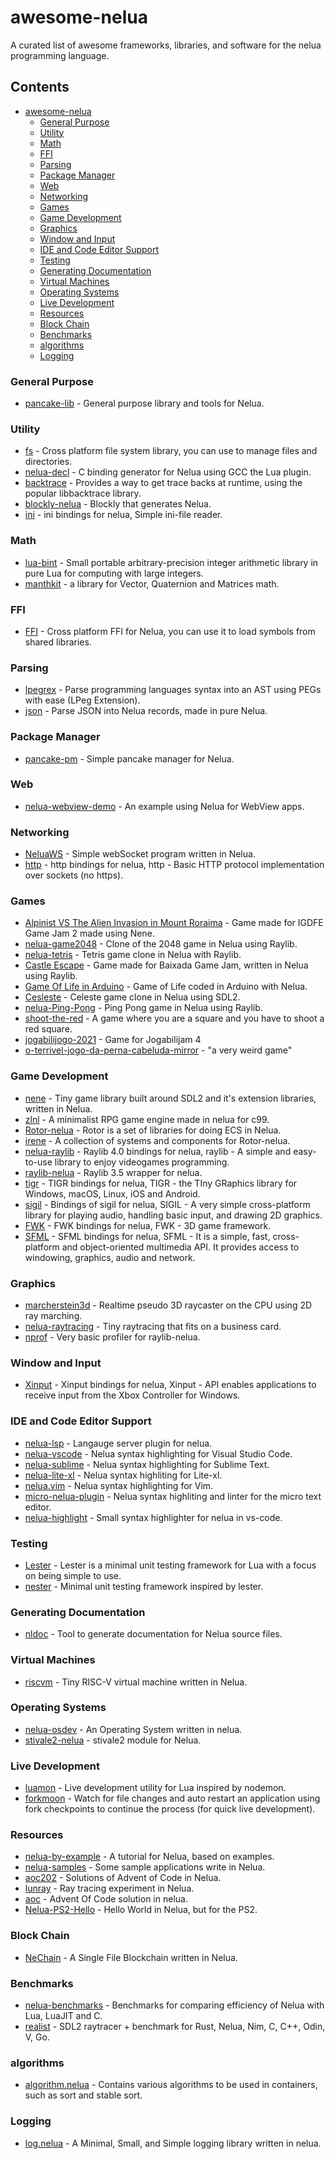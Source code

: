 # awesome-nelua
A curated list of awesome frameworks, libraries, and software for the nelua programming language.

## Contents
- [awesome-nelua](https://github.com/AKDev21/awesome-nelua)
    - [General Purpose](#general-purpose)
    - [Utility](#utility)
    - [Math](#math)
    - [FFI](#ffi)
    - [Parsing](#parsing)
    - [Package Manager](#package-manager)
    - [Web](#web)
    - [Networking](#networking)
    - [Games](#games)
    - [Game Development](#game-development)
    - [Graphics](#graphics)
    - [Window and Input](#window-and-Input)
    - [IDE and Code Editor Support](#ide-and-code-editor-support)
    - [Testing](#testing)
    - [Generating Documentation](#generating-documentation)
    - [Virtual Machines](#virtual-machines)
    - [Operating Systems](#operating-Systems)
    - [Live Development](#live-development)
    - [Resources](#resources)
    - [Block Chain](#block-chain)
    - [Benchmarks](#Benchmarks)
    - [algorithms](#algorithms)
    - [Logging](#logging)

### General Purpose
- [pancake-lib](https://github.com/linkpy/pancake-lib) - General purpose library and tools for Nelua.

### Utility
- [fs](https://github.com/edubart/nelua-batteries) - Cross platform file system library, you can use to manage files and directories.
- [nelua-decl](https://github.com/edubart/nelua-decl) - C binding generator for Nelua using GCC the Lua plugin.
- [backtrace](https://github.com/edubart/nelua-batteries) - Provides a way to get trace backs at runtime, using the popular libbacktrace library.
- [blockly-nelua](https://github.com/Rabios/blockly-nelua) - Blockly that generates Nelua.
- [ini](https://github.com/Rabios/nelua-fun/tree/main/ini) - ini bindings for nelua, Simple ini-file reader.

### Math
- [lua-bint](https://github.com/edubart/lua-bint) - Small portable arbitrary-precision integer arithmetic library in pure Lua for computing with large integers.
- [manthkit](https://github.com/Rabios/nelua-fun/tree/main/mathkit) - a library for Vector, Quaternion and Matrices math.

### FFI
- [FFI](https://github.com/edubart/nelua-batteries) - Cross platform FFI for Nelua, you can use it to load symbols from shared libraries.

### Parsing
- [lpegrex](https://github.com/edubart/lpegrex) - Parse programming languages syntax into an AST using PEGs with ease (LPeg Extension).
- [json](https://github.com/edubart/nelua-batteries) - Parse JSON into Nelua records, made in pure Nelua.

### Package Manager
- [pancake-pm](https://github.com/linkpy/pancake-pm) - Simple pancake manager for Nelua.

### Web
- [nelua-webview-demo](https://github.com/edubart/nelua-webview-demo) - An example using Nelua for WebView apps.

### Networking
- [NeluaWS](https://github.com/Elpersonn/NeluaWS/) - Simple webSocket program written in Nelua.
- [http](https://github.com/Rabios/nelua-fun/tree/main/http) - http bindings for nelua, http - Basic HTTP protocol implementation over sockets (no https).

### Games
- [Alpinist VS The Alien Invasion in Mount Roraima](https://github.com/Andre-LA/alpinist-vs-the-mount-roraima-alien-invasion) - Game made for IGDFE Game Jam 2 made using Nene.
- [nelua-game2048](https://github.com/edubart/nelua-game2048) - Clone of the 2048 game in Nelua using Raylib.
- [nelua-tetris](https://github.com/edubart/nelua-tetris) - Tetris game clone in Nelua with Raylib.
- [Castle Escape](https://github.com/Andre-LA/baixada-game-jam-game/) - Game made for Baixada Game Jam, written in Nelua using Raylib.
- [Game Of Life in Arduino](https://gist.github.com/edubart/4991c5dd51205288519419f7d438adcf) - Game of Life coded in Arduino with Nelua.
- [Cesleste](https://gist.github.com/edubart/a79bf78a249d1fff2b77728c260c7605) - Celeste game clone in Nelua using SDL2.
- [nelua-Ping-Pong](https://github.com/AKDev21/nelua-ping-pong) - Ping Pong game in Nelua using Raylib.
- [shoot-the-red](https://github.com/Elpersonn/shoot-the-red) - A game where you are a square and you have to shoot a red square.
- [jogabilijogo-2021](https://github.com/Andre-LA/jogabilijogo-2021) - Game for Jogabilijam 4
- [o-terrivel-jogo-da-perna-cabeluda-mirror](https://github.com/Andre-LA/o-terrivel-jogo-da-perna-cabeluda-mirror) - "a very weird game"

### Game Development
- [nene](https://github.com/Andre-LA/nene) - Tiny game library built around SDL2 and it's extension libraries, written in Nelua.
- [zlnl](https://github.com/darltrash/zlnl) - A minimalist RPG game engine made in nelua for c99.
- [Rotor-nelua](https://github.com/Andre-LA/Rotor-nelua-mirror) - Rotor is a set of libraries for doing ECS in Nelua.
- [irene](https://github.com/Andre-LA/irene) - A collection of systems and components for Rotor-nelua.
- [nelua-raylib](https://github.com/AKDev21/nelua-raylib) - Raylib 4.0 bindings for nelua, raylib - A simple and easy-to-use library to enjoy videogames programming.
- [raylib-nelua](https://github.com/Andre-LA/raylib-nelua) - Raylib 3.5 wrapper for nelua.
- [tigr](https://github.com/Rabios/nelua-fun/tree/main/tigr) - TIGR bindings for nelua, TIGR - the TIny GRaphics library for Windows, macOS, Linux, iOS and Android.
- [sigil](https://github.com/Rabios/nelua-fun/tree/main/sigil) - Bindings of sigil for nelua, SIGIL - A very simple cross-platform library for playing audio, handling basic input, and drawing 2D graphics.
- [FWK](https://github.com/Rabios/nelua-fun/tree/main/fwk) - FWK bindings for nelua, FWK - 3D game framework.
- [SFML](https://github.com/Rabios/nelua-fun/tree/main/csfml) - SFML bindings for nelua, SFML - It is a simple, fast, cross-platform and object-oriented multimedia API. It provides access to windowing, graphics, audio and network.

### Graphics
- [marcherstein3d](https://github.com/edubart/marcherstein3d) - Realtime pseudo 3D raycaster on the CPU using 2D ray marching.
- [nelua-raytracing](https://github.com/Andre-LA/nelua-raytracing-card-mirror) - Tiny raytracing that fits on a business card.
- [nprof](https://github.com/Andre-LA/nprof) - Very basic profiler for raylib-nelua.

### Window and Input
- [Xinput](https://github.com/Rabios/nelua-fun/tree/main/xinput) - Xinput bindings for nelua, Xinput - API enables applications to receive input from the Xbox Controller for Windows.

### IDE and Code Editor Support
- [nelua-lsp](https://github.com/codehz/nelua-lsp) - Langauge server plugin for nelua.
- [nelua-vscode](https://github.com/edubart/nelua-vscode) - Nelua syntax highlighting for Visual Studio Code.
- [nelua-sublime](https://github.com/edubart/nelua-sublime) - Nelua syntax highlighting for Sublime Text.
- [nelua-lite-xl](https://gist.github.com/Andre-LA/2f56f69bc7b3ac9042534bb2c831639b) - Nelua syntax highliting for Lite-xl.
- [nelua.vim](https://github.com/stefanos82/nelua.vim) - Nelua syntax highlighting for Vim.
- [micro-nelua-plugin](https://github.com/leapofazzam123/micro-nelua-plugin) - Nelua syntax highliting and linter for the micro text editor.
- [nelua-highlight](https://github.com/Enter1he/nelua-highlight) - Small syntax highlighter for nelua in vs-code.

### Testing
- [Lester](https://github.com/edubart/lester) - Lester is a minimal unit testing framework for Lua with a focus on being simple to use.
- [nester](https://github.com/edubart/nelua-batteries) - Minimal unit testing framework inspired by lester.

### Generating Documentation
- [nldoc](https://github.com/edubart/nldoc) - Tool to generate documentation for Nelua source files.

### Virtual Machines
- [riscvm](https://github.com/edubart/riscvm) - Tiny RISC-V virtual machine written in Nelua.

### Operating Systems
- [nelua-osdev](https://github.com/radgeRayden/nelua-osdev-barebones) - An Operating System written in nelua.
- [stivale2-nelua](https://github.com/leapofazzam123/stivale2-nelua) - stivale2 module for Nelua.

### Live Development
- [luamon](https://github.com/edubart/luamon) - Live development utility for Lua inspired by nodemon.
- [forkmoon](https://github.com/edubart/forkmon) - Watch for file changes and auto restart an application using fork checkpoints to continue the process (for quick live development).

### Resources
- [nelua-by-example](https://github.com/nelua-by-example) - A tutorial for Nelua, based on examples.
- [nelua-samples](https://github.com/edubart/nelua-samples) - Some sample applications write in Nelua.
- [aoc202](https://github.com/edubart/aoc2020) - Solutions of Advent of Code in Nelua.
- [lunray](https://github.com/edubart/lunray) - Ray tracing experiment in Nelua.
- [aoc](https://github.com/AKDev21/aoc) - Advent Of Code solution in nelua.
- [Nelua-PS2-Hello](https://github.com/lunaboards-dev/Nelua-PS2-Hello) - Hello World in Nelua, but for the PS2.

### Block Chain
- [NeChain](https://github.com/AliChraghi/NeChain) - A Single File Blockchain written in Nelua.

### Benchmarks
- [nelua-benchmarks](https://github.com/edubart/nelua-benchmarks) - Benchmarks for comparing efficiency of Nelua with Lua, LuaJIT and C.
- [realist](https://github.com/nsauzede/realist) - SDL2 raytracer + benchmark for Rust, Nelua, Nim, C, C++, Odin, V, Go.

### algorithms
- [algorithm.nelua](https://github.com/edubart/nelua-batteries/blob/main/algorithm.nelua) - Contains various algorithms to be used in containers, such as sort and stable sort.

### Logging
- [log.nelua](https://github.com/AKDev21/log.nelua) - A Minimal, Small, and Simple logging library written in nelua.
